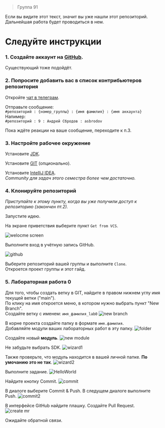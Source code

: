 > Группа 91

Если вы видите этот текст, значит вы уже нашли этот репозиторий. Дальнейшая работа будет проводиться в нем.

# Следуйте инструкции

### 1. Создайте аккаунт на [GitHub](https://github.com/signup).
Существующий тоже подойдёт.

### 2. Попросите добавить вас в список контрибьютеров репозитория

Откройте [чат в телеграм](https://t.me/+Vwwx0_fQbVAzYzJi).  

Отправьте сообщение:  
```#репозиторий : {номер_группы} : {имя фамилия} : {имя аккаунта}```  
Напимер:  
```#репозиторий : 9 : Андрей Сбродов : asbrodov```

Пока ждёте реакции на ваше сообщение, переходите к п.3.

### 3. Настройте рабочее окружение

Установите [JDK](https://adoptium.net/temurin/releases/).

Установите [GIT](https://git-scm.com/downloads) (опционально).

Установите [IntelliJ IDEA](https://www.jetbrains.com/idea/download/).  
_Community для задач этого семестра более чем достаточно._

### 4. Клонируйте репозиторий

_Приступайте к этому пункту, когда вы уже получили доступ к репозиторию (закончен пт.2)._

Запустите идею.

На экране приветствия выберите пункт `Get from VCS`.


![welocme screen](img/labs0.png)


Выполните вход в учётную запись GitHub.

![github](img/labs1.png)

Выберите репозиторий вашей группы и выполните `Clone`.  
Откроется проект группы и этот гайд.

### 5. Лабораторная работа 0
  
Для того, чтобы создать ветку в GIT, найдите в правом нижнем углу имя текущей ветки ("main").  
По клику на имя откроется меню, в котором нужно выбрать пункт "New Branch".  
Создайте ветку с именем: `имя_фамилия_lab0`
![new branch](img/labs3.png)



В корне проекта создайте папку в формате `имя.фамилия`.  
Добавляйте модули ваших лабораторных работ в эту папку.
![folder](img/labs2.png)



Создайте новый **модуль**.
![new module](img/labs4.png)



Не забудьте выбрать SDK.
![wizard1](img/labs5.png)



Также проверьте, что модуль находится в вашей личной папке. **По умочанию это не так**.
![wizard2](img/labs6.png)



Выполните задание.
![HelloWorld](img/labs7.png)



Найдите кнопку Commit.
![commit](img/labs8.png)



В диалоге выберите Commit & Push. В следущем диалоге выполните Push.
![commit2](img/labs9.png)



В интерфейсе GitHub найдите плашку. Создайте Pull Request.
![create mr](img/labs10.png)



Ожидайте обратной связи.





